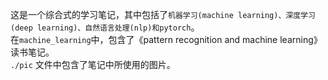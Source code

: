 这是一个综合式的学习笔记，其中包括了`机器学习(machine learning)、深度学习(deep learning)、自然语言处理(nlp)和pytorch`。  
在`machine_learning`中，包含了《pattern recognition and machine learning》读书笔记。  
`./pic` 文件中包含了笔记中所使用的图片。
